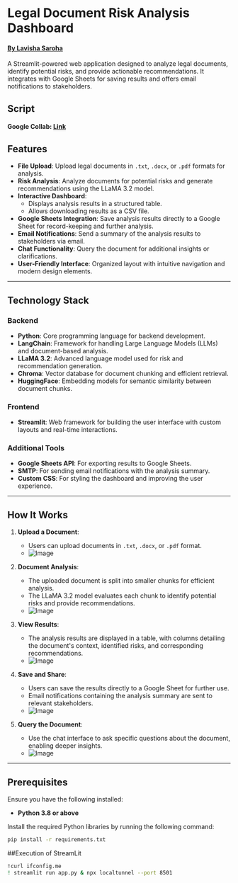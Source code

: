 # Legal Document Risk Analysis Dashboard
<h4><a href='https://github.com/luvisha21'>By Lavisha Saroha</a></h4>

A Streamlit-powered web application designed to analyze legal documents, identify potential risks, and provide actionable recommendations. It integrates with Google Sheets for saving results and offers email notifications to stakeholders.

## Script
<h4>Google Collab: <a href='https://colab.research.google.com/drive/1fLlUol8QkQA4gUc-hZmmnhZ6VSrmwCUb?usp=sharing'>Link</a></h4>

## Features

- **File Upload**: Upload legal documents in `.txt`, `.docx`, or `.pdf` formats for analysis.
- **Risk Analysis**: Analyze documents for potential risks and generate recommendations using the LLaMA 3.2 model.
- **Interactive Dashboard**:
  - Displays analysis results in a structured table.
  - Allows downloading results as a CSV file.
- **Google Sheets Integration**: Save analysis results directly to a Google Sheet for record-keeping and further analysis.
- **Email Notifications**: Send a summary of the analysis results to stakeholders via email.
- **Chat Functionality**: Query the document for additional insights or clarifications.
- **User-Friendly Interface**: Organized layout with intuitive navigation and modern design elements.

---

## Technology Stack

### Backend
- **Python**: Core programming language for backend development.
- **LangChain**: Framework for handling Large Language Models (LLMs) and document-based analysis.
- **LLaMA 3.2**: Advanced language model used for risk and recommendation generation.
- **Chroma**: Vector database for document chunking and efficient retrieval.
- **HuggingFace**: Embedding models for semantic similarity between document chunks.

### Frontend
- **Streamlit**: Web framework for building the user interface with custom layouts and real-time interactions.

### Additional Tools
- **Google Sheets API**: For exporting results to Google Sheets.
- **SMTP**: For sending email notifications with the analysis summary.
- **Custom CSS**: For styling the dashboard and improving the user experience.

---

## How It Works

1. **Upload a Document**:
   - Users can upload documents in `.txt`, `.docx`, or `.pdf` format.
   - ![Image](https://github.com/user-attachments/assets/3abae01c-67ea-4d40-8aab-e312ee3d613e)
   
2. **Document Analysis**:
   - The uploaded document is split into smaller chunks for efficient analysis.
   - The LLaMA 3.2 model evaluates each chunk to identify potential risks and provide recommendations.
   - ![Image](https://github.com/user-attachments/assets/4426d1ce-16f3-400b-968e-6edf7c530644)

3. **View Results**:
   - The analysis results are displayed in a table, with columns detailing the document's context, identified risks, and corresponding recommendations.
   - ![Image](https://github.com/user-attachments/assets/862a4834-5294-48ad-b6d7-5d9a89c95148)

4. **Save and Share**:
   - Users can save the results directly to a Google Sheet for further use.
   - Email notifications containing the analysis summary are sent to relevant stakeholders.
   - ![Image](https://github.com/user-attachments/assets/03a7f9c3-6717-45dd-8a01-8a3b032c8a0a)

5. **Query the Document**:
   - Use the chat interface to ask specific questions about the document, enabling deeper insights.
   - ![Image](https://github.com/user-attachments/assets/a0be65ff-bf57-4494-8f7c-6570784d0990)

---

## Prerequisites

Ensure you have the following installed:
- **Python 3.8 or above**

Install the required Python libraries by running the following command:
```bash
pip install -r requirements.txt

```
##Execution of StreamLit
```bash
!curl ifconfig.me
! streamlit run app.py & npx localtunnel --port 8501
```

